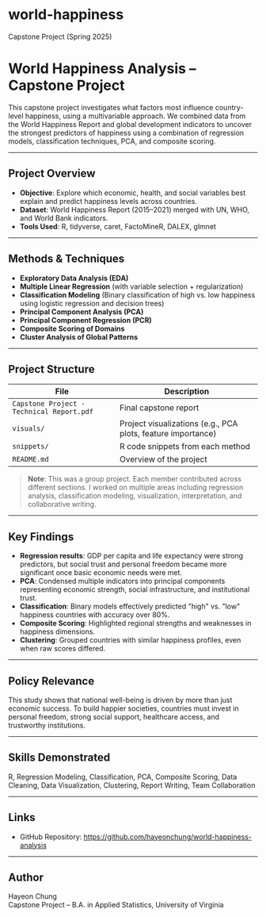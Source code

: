 # world-happiness
Capstone Project (Spring 2025)

# World Happiness Analysis – Capstone Project

This capstone project investigates what factors most influence country-level happiness, using a multivariable approach. We combined data from the World Happiness Report and global development indicators to uncover the strongest predictors of happiness using a combination of regression models, classification techniques, PCA, and composite scoring.

---

## Project Overview

- **Objective**: Explore which economic, health, and social variables best explain and predict happiness levels across countries.
- **Dataset**: World Happiness Report (2015–2021) merged with UN, WHO, and World Bank indicators.
- **Tools Used**: R, tidyverse, caret, FactoMineR, DALEX, glmnet

---

## Methods & Techniques

-  **Exploratory Data Analysis (EDA)**
-  **Multiple Linear Regression** (with variable selection + regularization)
-  **Classification Modeling** (Binary classification of high vs. low happiness using logistic regression and decision trees)
-  **Principal Component Analysis (PCA)**
-  **Principal Component Regression (PCR)**
-  **Composite Scoring of Domains**
-  **Cluster Analysis of Global Patterns**

---

## Project Structure

| File | Description |
|------|-------------|
| `Capstone Project - Technical Report.pdf` | Final capstone report |
| `visuals/` | Project visualizations (e.g., PCA plots, feature importance) |
| `snippets/` | R code snippets from each method |
| `README.md` | Overview of the project |

> **Note**: This was a group project. Each member contributed across different sections. I worked on multiple areas including regression analysis, classification modeling, visualization, interpretation, and collaborative writing.

---

## Key Findings

- **Regression results**: GDP per capita and life expectancy were strong predictors, but social trust and personal freedom became more significant once basic economic needs were met.
- **PCA**: Condensed multiple indicators into principal components representing economic strength, social infrastructure, and institutional trust.
- **Classification**: Binary models effectively predicted "high" vs. "low" happiness countries with accuracy over 80%.
- **Composite Scoring**: Highlighted regional strengths and weaknesses in happiness dimensions.
- **Clustering**: Grouped countries with similar happiness profiles, even when raw scores differed.

---

## Policy Relevance

This study shows that national well-being is driven by more than just economic success. To build happier societies, countries must invest in personal freedom, strong social support, healthcare access, and trustworthy institutions.

---

## Skills Demonstrated

R, Regression Modeling, Classification, PCA, Composite Scoring, Data Cleaning, Data Visualization, Clustering, Report Writing, Team Collaboration

---

## Links

-  GitHub Repository: https://github.com/hayeonchung/world-happiness-analysis

---

## Author

Hayeon Chung  
Capstone Project – B.A. in Applied Statistics, University of Virginia
